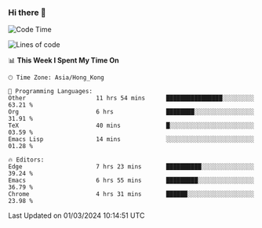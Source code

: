 ### Hi there 👋

<!--
**nicehiro/nicehiro** is a ✨ _special_ ✨ repository because its `README.md` (this file) appears on your GitHub profile.

Here are some ideas to get you started:

- 🔭 I’m currently working on ...
- 🌱 I’m currently learning ...
- 👯 I’m looking to collaborate on ...
- 🤔 I’m looking for help with ...
- 💬 Ask me about ...
- 📫 How to reach me: ...
- 😄 Pronouns: ...
- ⚡ Fun fact: ...
-->

<!--START_SECTION:waka-->
![Code Time](http://img.shields.io/badge/Code%20Time-269%20hrs%205%20mins-blue)

![Lines of code](https://img.shields.io/badge/From%20Hello%20World%20I%27ve%20Written-2.6%20million%20lines%20of%20code-blue)

📊 **This Week I Spent My Time On** 

```text
🕑︎ Time Zone: Asia/Hong_Kong

💬 Programming Languages: 
Other                    11 hrs 54 mins      ████████████████░░░░░░░░░   63.21 % 
Org                      6 hrs               ████████░░░░░░░░░░░░░░░░░   31.91 % 
TeX                      40 mins             █░░░░░░░░░░░░░░░░░░░░░░░░   03.59 % 
Emacs Lisp               14 mins             ░░░░░░░░░░░░░░░░░░░░░░░░░   01.28 % 

🔥 Editors: 
Edge                     7 hrs 23 mins       ██████████░░░░░░░░░░░░░░░   39.24 % 
Emacs                    6 hrs 55 mins       █████████░░░░░░░░░░░░░░░░   36.79 % 
Chrome                   4 hrs 31 mins       ██████░░░░░░░░░░░░░░░░░░░   23.98 % 
```


 Last Updated on 01/03/2024 10:14:51 UTC
<!--END_SECTION:waka-->

